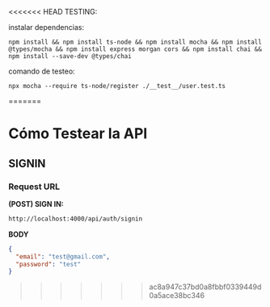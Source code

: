 <<<<<<< HEAD
TESTING:

instalar dependencias:

```
npm install && npm install ts-node && npm install mocha && npm install @types/mocha && npm install express morgan cors && npm install chai && npm install --save-dev @types/chai
```

comando de testeo:

```
npx mocha --require ts-node/register ./__test__/user.test.ts
```
=======
# Cómo Testear la API

## SIGNIN

### Request URL

**(POST) SIGN IN:**

```bash
http://localhost:4000/api/auth/signin
```

**BODY**

```json
{
  "email": "test@gmail.com",
  "password": "test"
}
```
>>>>>>> ac8a947c37bd0a8fbbf0339449d0a5ace38bc346
